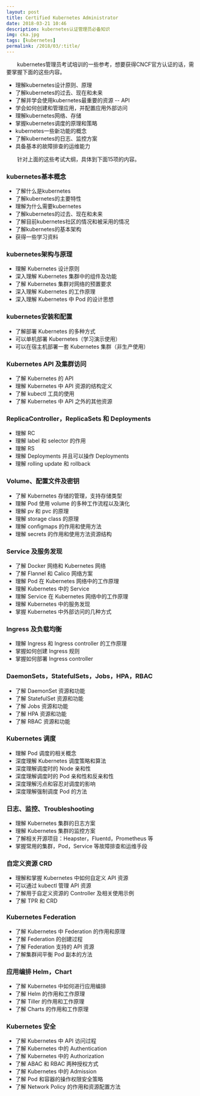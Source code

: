 ```yaml
---
layout: post
title: Certified Kubernetes Administrator 
date: 2018-03-21 10:46
description: kubernetes认证管理员必备知识
img: cka.jpg
tags: [kubernetes]
permalink: /2018/03/:title/
---
```


&emsp;&emsp;kubernetes管理员考试培训的一些参考，想要获得CNCF官方认证的话，需要掌握下面的这些内容。

- 理解kubernetes设计原则、原理
- 了解kubernetes的过去、现在和未来
- 了解并学会使用kubernetes最重要的资源 -- API
- 学会如何创建和管理应用，并配置应用外部访问
- 理解kubernetes网络、存储
- 掌握kubernetes调度的原理和策略
- kubernetes一些新功能的概念
- 了解kubernetes的日志、监控方案
- 具备基本的故障排查的运维能力

&emsp;&emsp;针对上面的这些考试大纲，具体到下面15项的内容。

### kubernetes基本概念

- 了解什么是kubernetes
- 了解kubernetes的主要特性
- 理解为什么需要kubernetes
- 了解kubernetes的过去、现在和未来
- 了解目前kubernetes社区的情况和被采用的情况
- 了解kubernetes的基本架构
- 获得一些学习资料

### kubernetes架构与原理

- 理解 Kubernetes 设计原则
- 深入理解 Kubernetes 集群中的组件及功能
- 了解 Kubernetes 集群对网络的预置要求
- 深入理解 Kubernetes 的工作原理
- 深入理解 Kubernetes 中 Pod 的设计思想

### kubernetes安装和配置

- 了解部署 Kubernetes 的多种方式
- 可以单机部署 Kubernetes（学习演示使用）
- 可以在宿主机部署一套 Kubernetes 集群（非生产使用）

### Kubernetes API 及集群访问

- 了解 Kubernetes 的 API
- 理解 Kubernetes 中 API 资源的结构定义
- 了解 kubectl 工具的使用
- 了解 Kubernetes 中 API 之外的其他资源

### ReplicaController，ReplicaSets 和 Deployments

- 理解 RC
- 理解 label 和 selector 的作用
- 理解 RS
- 理解 Deployments 并且可以操作 Deployments
- 理解 rolling update 和 rollback

### Volume、配置文件及密钥

- 了解 Kubernetes 存储的管理，支持存储类型
- 理解 Pod 使用 volume 的多种工作流程以及演化
- 理解 pv 和 pvc 的原理
- 理解 storage class 的原理
- 理解 configmaps 的作用和使用方法
- 理解 secrets 的作用和使用方法资源结构

### Service 及服务发现

- 了解 Docker 网络和 Kubernetes 网络
- 了解 Flannel 和 Calico 网络方案
- 理解 Pod 在 Kubernetes 网络中的工作原理
- 理解 Kubernetes 中的 Service
- 理解 Service 在 Kubernetes 网络中的工作原理
- 理解 Kubernetes 中的服务发现
- 掌握 Kubernetes 中外部访问的几种方式

### Ingress 及负载均衡

- 理解 Ingress 和 Ingress controller 的工作原理
- 掌握如何创建 Ingress 规则
- 掌握如何部署 Ingress controller

### DaemonSets，StatefulSets，Jobs，HPA，RBAC

- 了解 DaemonSet 资源和功能
- 了解 StatefulSet 资源和功能
- 了解 Jobs 资源和功能
- 了解 HPA 资源和功能
- 了解 RBAC 资源和功能

### Kubernetes 调度

- 理解 Pod 调度的相关概念
- 深度理解 Kubernetes 调度策略和算法
- 深度理解调度时的 Node 亲和性
- 深度理解调度时的 Pod 亲和性和反亲和性
- 深度理解污点和容忍对调度的影响
- 深度理解强制调度 Pod 的方法

### 日志、监控、Troubleshooting

- 理解 Kubernetes 集群的日志方案
- 理解 Kubernetes 集群的监控方案
- 了解相关开源项目：Heapster，Fluentd，Prometheus 等
- 掌握常用的集群，Pod，Service 等故障排查和运维手段

### 自定义资源 CRD

- 理解和掌握 Kubernetes 中如何自定义 API 资源
- 可以通过 kubectl 管理 API 资源
- 了解用于自定义资源的 Controller 及相关使用示例
- 了解 TPR 和 CRD

### Kubernetes Federation

- 了解 Kubernetes 中 Federation 的作用和原理
- 了解 Federation 的创建过程
- 了解 Federation 支持的 API 资源
- 了解集群间平衡 Pod 副本的方法

### 应用编排 Helm，Chart

- 了解 Kubernetes 中如何进行应用编排
- 了解 Helm 的作用和工作原理
- 了解 Tiller 的作用和工作原理
- 了解 Charts 的作用和工作原理

### Kubernetes 安全

- 了解 Kubernetes 中 API 访问过程
- 了解 Kubernetes 中的 Authentication
- 了解 Kubernetes 中的 Authorization
- 了解 ABAC 和 RBAC 两种授权方式
- 了解 Kubernetes 中的 Admission
- 了解 Pod 和容器的操作权限安全策略
- 了解 Network Policy 的作用和资源配置方法